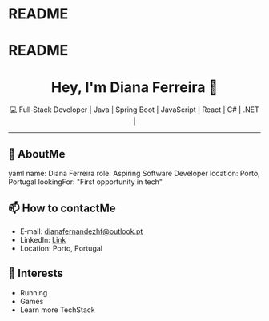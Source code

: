 # README
# README
<div align="center">
  <h1>Hey, I'm Diana Ferreira 👋</h1>
  <p>💻 Full‑Stack Developer | Java | Spring Boot | JavaScript | React | C# | .NET | </p>
</div>

---

## 🌱 AboutMe
yaml
name: Diana Ferreira
role: Aspiring Software Developer
location: Porto, Portugal
lookingFor: "First opportunity in tech"

## 📫 How to contactMe
- E‑mail: dianafernandezhf@outlook.pt  
- LinkedIn: [Link](https://linkedin.com/in/dianahernandezhf)  
- Location: Porto, Portugal

## 🎯 Interests
- Running
- Games  
- Learn more TechStack 
